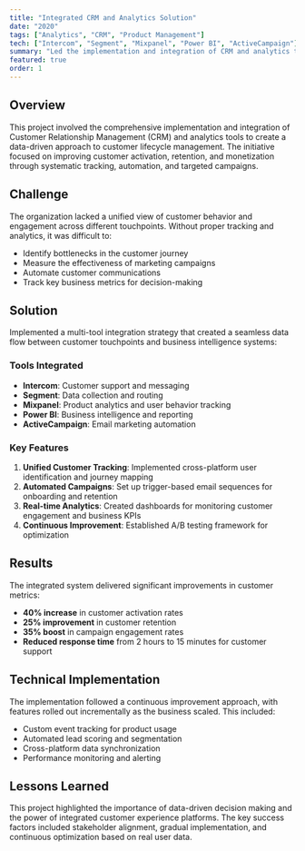 ```yaml
---
title: "Integrated CRM and Analytics Solution"
date: "2020"
tags: ["Analytics", "CRM", "Product Management"]
tech: ["Intercom", "Segment", "Mixpanel", "Power BI", "ActiveCampaign"]
summary: "Led the implementation and integration of CRM and analytics tools to improve customer activation, retention, and monetization."
featured: true
order: 1
---
```


## Overview

This project involved the comprehensive implementation and integration of Customer Relationship Management (CRM) and analytics tools to create a data-driven approach to customer lifecycle management. The initiative focused on improving customer activation, retention, and monetization through systematic tracking, automation, and targeted campaigns.

## Challenge

The organization lacked a unified view of customer behavior and engagement across different touchpoints. Without proper tracking and analytics, it was difficult to:

- Identify bottlenecks in the customer journey
- Measure the effectiveness of marketing campaigns
- Automate customer communications
- Track key business metrics for decision-making

## Solution

Implemented a multi-tool integration strategy that created a seamless data flow between customer touchpoints and business intelligence systems:

### Tools Integrated
- **Intercom**: Customer support and messaging
- **Segment**: Data collection and routing
- **Mixpanel**: Product analytics and user behavior tracking
- **Power BI**: Business intelligence and reporting
- **ActiveCampaign**: Email marketing automation

### Key Features
1. **Unified Customer Tracking**: Implemented cross-platform user identification and journey mapping
2. **Automated Campaigns**: Set up trigger-based email sequences for onboarding and retention
3. **Real-time Analytics**: Created dashboards for monitoring customer engagement and business KPIs
4. **Continuous Improvement**: Established A/B testing framework for optimization

## Results

The integrated system delivered significant improvements in customer metrics:

- **40% increase** in customer activation rates
- **25% improvement** in customer retention
- **35% boost** in campaign engagement rates
- **Reduced response time** from 2 hours to 15 minutes for customer support

## Technical Implementation

The implementation followed a continuous improvement approach, with features rolled out incrementally as the business scaled. This included:

- Custom event tracking for product usage
- Automated lead scoring and segmentation
- Cross-platform data synchronization
- Performance monitoring and alerting

## Lessons Learned

This project highlighted the importance of data-driven decision making and the power of integrated customer experience platforms. The key success factors included stakeholder alignment, gradual implementation, and continuous optimization based on real user data.

